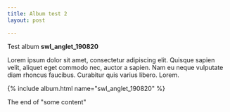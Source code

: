 ```yaml
---
title: Album test 2
layout: post

---
```

Test album **swl_anglet_190820**

Lorem ipsum dolor sit amet, consectetur adipiscing elit. Quisque sapien velit, aliquet eget commodo nec, auctor a sapien. Nam eu neque vulputate diam rhoncus faucibus. Curabitur quis varius libero. Lorem.

{% include album.html name="swl_anglet_190820" %}

The end of "some content"